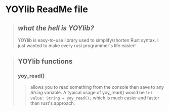 # YOYlib ReadMe file
> ## *what the hell is YOYlib?*
>    YOYlib is easy-to-use library used to simplify/shorten Rust syntax.
>    I just wanted to make every rust programmer's life easier!

> ## YOYlib functions
> ### yoy_read()
>> allows you to read something from the console then save to any *String* variable. A typical usage of yoy_read() would be `let value: String = yoy_read();` which is much easier and faster than rust's approach.
